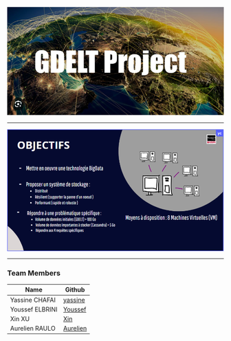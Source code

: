 <img src="photo.png" title="" alt="be0b0809-f14d-4d45-8fb3-c76a9b80f2f2" style="zoom:200%;">

****

<img title="" src="objectif.png" alt="96741f3f-6a94-4881-afc8-8fe3203cbdd1" data-align="center" style="zoom:200%;">

***

### Team Members

| Name            | Github                                       |
| --------------- | -------------------------------------------- |
| Yassine CHAFAI  | [yassine](https://github.com/ychafai93)      |
| Youssef ELBRINI | [Youssef](https://github.com/y0ussefElbrini) |
| Xin XU          | [Xin](https://github.com/BGD23-xin)          |
| Aurelien RAULO  | [Aurelien](https://github.com/Aurelienraulo) |
